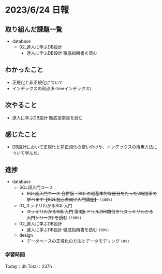 # 2023/6/24 日報

## 取り組んだ課題一覧
- database
    - 02_達人に学ぶDB設計
        - 達人に学ぶDB設計 徹底指南書を読む

## わかったこと
- 正規化と非正規化について
- インデックスの利点(B-treeインデックス)

## 次やること
- 達人に学ぶDB設計 徹底指南書を読む

## 感じたこと
- DB設計において正規化と非正規化の使い分けや、インデックスの活用方法について学んだ。

## 進捗
- database
    - SQL超入門コース
        - ~~SQL超入門コース 合併版｜SQLの超基本的な部分をたった2時間半で学べます【SQL初心者向け入門講座】~~ ``(100%)``
    - 01_スッキリわかるSQL入門
        - ~~スッキリわかるSQL入門 第3版 ドリル256問付き! (スッキリわかる入門シリーズ) を読む~~ ``(100%)``
    - 02_達人に学ぶDB設計
        - 達人に学ぶDB設計 徹底指南書を読む ``(60%)``
    - design
        - データベースの正規化の方法とデータモデリング ``(0%)``


### 学習時間
Today：3h Total：237h
